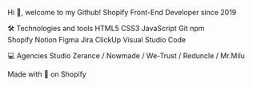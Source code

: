 <!--- - 👋 Hi, I’m @pe73r
- 👀 I’m interested in ...
- 🌱 I’m currently learning ...
- 💞️ I’m looking to collaborate on ...
- 📫 How to reach me ...


pe73r/pe73r is a ✨ special ✨ repository because its `README.md` (this file) appears on your GitHub profile.
You can click the Preview link to take a look at your changes.
--->
 Hi 👋,  welcome to my Github!
 Shopify Front-End Developer since 2019


🛠 Technologies and tools
HTML5  CSS3  JavaScript Git npm   
Shopify Notion Figma Jira ClickUp Visual Studio Code

💻 Agencies
Studio Zerance / Nowmade / We-Trust / Reduncle / Mr.Milu

Made with 💖 on Shopify
